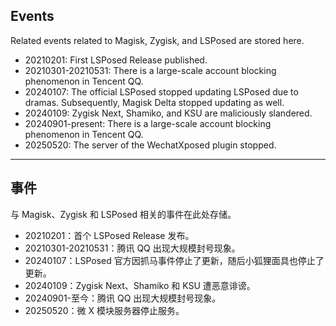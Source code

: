 ## Events

Related events related to Magisk, Zygisk, and LSPosed are stored here. 

- 20210201: First LSPosed Release published. 
- 20210301-20210531: There is a large-scale account blocking phenomenon in Tencent QQ. 
- 20240107: The official LSPosed stopped updating LSPosed due to dramas. Subsequently, Magisk Delta stopped updating as well. 
- 20240109: Zygisk Next, Shamiko, and KSU are maliciously slandered. 
- 20240901-present: There is a large-scale account blocking phenomenon in Tencent QQ. 
- 20250520: The server of the WechatXposed plugin stopped. 

---

## 事件

与 Magisk、Zygisk 和 LSPosed 相关的事件在此处存储。

- 20210201：首个 LSPosed Release 发布。
- 20210301-20210531：腾讯 QQ 出现大规模封号现象。
- 20240107：LSPosed 官方因抓马事件停止了更新，随后小狐狸面具也停止了更新。
- 20240109：Zygisk Next、Shamiko 和 KSU 遭恶意诽谤。
- 20240901-至今：腾讯 QQ 出现大规模封号现象。
- 20250520：微 X 模块服务器停止服务。
